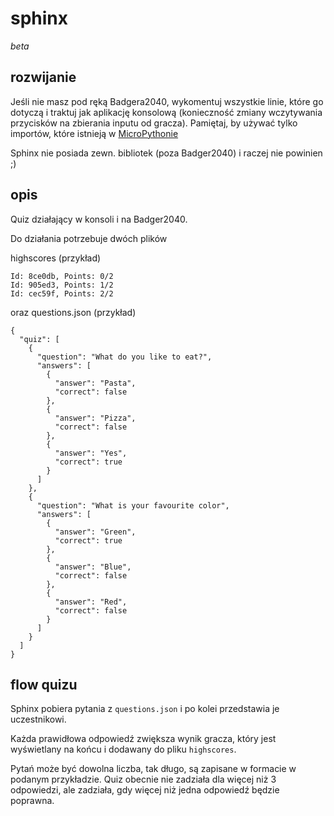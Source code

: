 # sphinx

_beta_

## rozwijanie

Jeśli nie masz pod ręką Badgera2040, wykomentuj wszystkie linie, które go dotyczą i traktuj jak aplikację konsolową (konieczność zmiany wczytywania przycisków na zbierania inputu od gracza). Pamiętaj, by używać tylko importów, które istnieją w [MicroPythonie](https://docs.micropython.org/en/latest/library/index.html)

Sphinx nie posiada zewn. bibliotek (poza Badger2040) i raczej nie powinien ;)

## opis

Quiz działający w konsoli i na Badger2040.

Do działania potrzebuje dwóch plików 

highscores (przykład)
```
Id: 8ce0db, Points: 0/2
Id: 905ed3, Points: 1/2
Id: cec59f, Points: 2/2
```

oraz questions.json (przykład)
```
{
  "quiz": [
    {
      "question": "What do you like to eat?",
      "answers": [
        {
          "answer": "Pasta",
          "correct": false
        },
        {
          "answer": "Pizza",
          "correct": false
        },
        {
          "answer": "Yes",
          "correct": true
        }
      ]
    },
    {
      "question": "What is your favourite color",
      "answers": [
        {
          "answer": "Green",
          "correct": true
        },
        {
          "answer": "Blue",
          "correct": false
        },
        {
          "answer": "Red",
          "correct": false
        }
      ]
    }
  ]
}

```

## flow quizu

Sphinx pobiera pytania z `questions.json` i po kolei przedstawia je uczestnikowi.

Każda prawidłowa odpowiedź zwiększa wynik gracza, który jest wyświetlany na końcu i dodawany do pliku `highscores`.

Pytań może być dowolna liczba, tak długo, są zapisane w formacie w podanym przykładzie. Quiz obecnie nie zadziała dla więcej niż 3 odpowiedzi, ale zadziała, gdy więcej niż jedna odpowiedź będzie poprawna.
